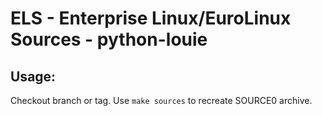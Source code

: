 # ELS - Enterprise Linux/EuroLinux Sources - python-louie
 
## Usage:
  Checkout branch or tag. Use `make sources` to recreate  SOURCE0 archive.
